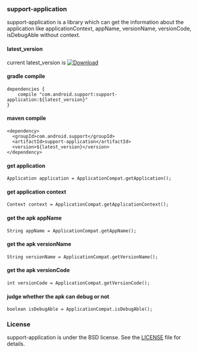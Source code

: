 ### support-application

support-application is a library which can get the information about the application like applicationContext, appName, versionName, versionCode, isDebugAble without context.


#### latest_version

current latest_version is [ ![Download](https://api.bintray.com/packages/lizhangqu/maven/support-application/images/download.svg) ](https://bintray.com/lizhangqu/maven/support-application/_latestVersion)


#### gradle compile

```
dependencies {
    compile "com.android.support:support-application:${latest_version}"
}
```

#### maven compile

```
<dependency>
  <groupId>com.android.support</groupId>
  <artifactId>support-application</artifactId>
  <version>${latest_version}</version>
</dependency>
```

#### get application

```
Application application = ApplicationCompat.getApplication();                   
```

#### get application context

```
Context context = ApplicationCompat.getApplicationContext();                   
```

#### get the apk appName

```
String appName = ApplicationCompat.getAppName();
```

#### get the apk versionName

```
String versionName = ApplicationCompat.getVersionName();
```

#### get the apk versionCode

```
int versionCode = ApplicationCompat.getVersionCode();
```

#### judge whether the apk can debug or not

```
boolean isDebugAble = ApplicationCompat.isDebugAble();
```

### License

support-application is under the BSD license. See the [LICENSE](https://github.com/lizhangqu/support-application/blob/master/LICENSE) file for details.